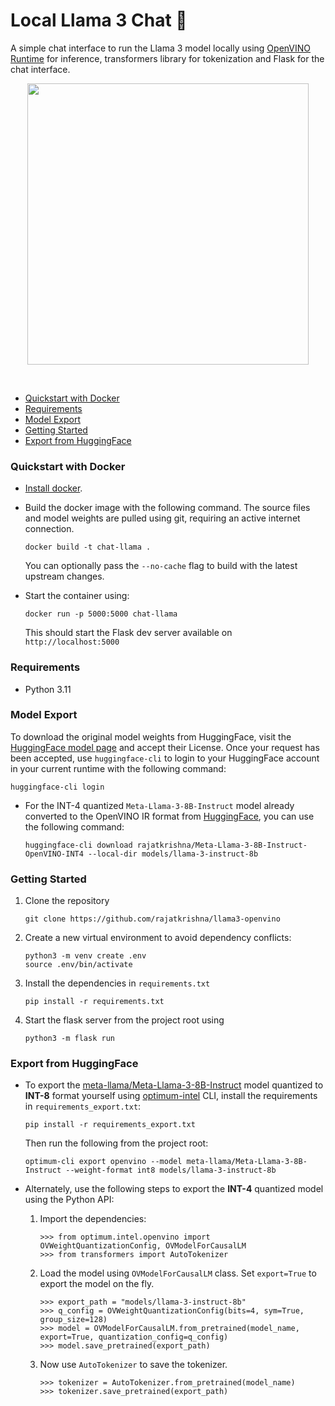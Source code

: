 # Local Llama 3 Chat 🦙

A simple chat interface to run the Llama 3 model locally using [OpenVINO Runtime](https://github.com/openvinotoolkit/openvino) for inference, transformers library for tokenization and Flask for the chat interface. 

<p align="center">
    <img width="450" src="https://github.com/rajatkrishna/chat-llama3/assets/61770314/5a7778fc-2de0-4c8c-ab4f-09843c78a2f0">
</p>

<br />

- [Quickstart with Docker](#quickstart-with-docker)
- [Requirements](#requirements)
- [Model Export](#model-export)
- [Getting Started](#getting-started)
- [Export from HuggingFace](#export-from-huggingface)

### Quickstart with Docker

- [Install docker](https://docs.docker.com/engine/install/).

- Build the docker image with the following command. The source files and model weights are pulled using git, requiring an active internet connection.

    ```
    docker build -t chat-llama .
    ```

    You can optionally pass the `--no-cache` flag to build with the latest upstream changes. 

- Start the container using:

    ```
    docker run -p 5000:5000 chat-llama
    ```

    This should start the Flask dev server available on `http://localhost:5000`

### Requirements

- Python 3.11

### Model Export

To download the original model weights from HuggingFace, visit the [HuggingFace model page](https://huggingface.co/meta-llama/Meta-Llama-3-8B-Instruct) and accept their License. Once your request has been accepted, use `huggingface-cli` to login to your HuggingFace account in your current runtime with the following command:

```
huggingface-cli login
```

- For the INT-4 quantized `Meta-Llama-3-8B-Instruct` model already converted to the OpenVINO IR format from [HuggingFace](https://huggingface.co/rajatkrishna/Meta-Llama-3-8B-Instruct-OpenVINO-INT4), you can use the following command:

    ```
    huggingface-cli download rajatkrishna/Meta-Llama-3-8B-Instruct-OpenVINO-INT4 --local-dir models/llama-3-instruct-8b
    ```

### Getting Started

1. Clone the repository

    ```
    git clone https://github.com/rajatkrishna/llama3-openvino
    ```

2. Create a new virtual environment to avoid dependency conflicts:

    ```
    python3 -m venv create .env
    source .env/bin/activate
    ```

3. Install the dependencies in `requirements.txt`

    ```
    pip install -r requirements.txt
    ```

4. Start the flask server from the project root using

    ```
    python3 -m flask run
    ```

### Export from HuggingFace

- To export the [meta-llama/Meta-Llama-3-8B-Instruct](https://huggingface.co/meta-llama/Meta-Llama-3-8B-Instruct) model quantized to **INT-8** format yourself using [optimum-intel](https://github.com/huggingface/optimum-intel) CLI, install the requirements in `requirements_export.txt`:

    ```
    pip install -r requirements_export.txt
    ```

    Then run the following from the project root:

    ```
    optimum-cli export openvino --model meta-llama/Meta-Llama-3-8B-Instruct --weight-format int8 models/llama-3-instruct-8b
    ```

- Alternately, use the following steps to export the **INT-4** quantized model using the Python API:

    1. Import the dependencies:

        ```
        >>> from optimum.intel.openvino import OVWeightQuantizationConfig, OVModelForCausalLM
        >>> from transformers import AutoTokenizer
        ```

    2. Load the model using `OVModelForCausalLM` class. Set `export=True` to export the model on the fly. 

        ```
        >>> export_path = "models/llama-3-instruct-8b"
        >>> q_config = OVWeightQuantizationConfig(bits=4, sym=True, group_size=128)
        >>> model = OVModelForCausalLM.from_pretrained(model_name, export=True, quantization_config=q_config)
        >>> model.save_pretrained(export_path)
        ```

    3. Now use `AutoTokenizer` to save the tokenizer.

        ```
        >>> tokenizer = AutoTokenizer.from_pretrained(model_name)
        >>> tokenizer.save_pretrained(export_path)
        ```
